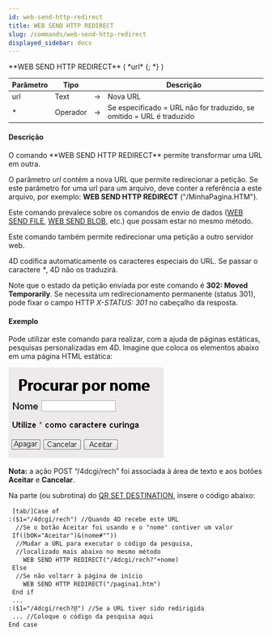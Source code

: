 ```yaml
---
id: web-send-http-redirect
title: WEB SEND HTTP REDIRECT
slug: /commands/web-send-http-redirect
displayed_sidebar: docs
---
```


<!--REF #_command_.WEB SEND HTTP REDIRECT.Syntax-->**WEB SEND HTTP REDIRECT** ( *url* {; *} )<!-- END REF-->
<!--REF #_command_.WEB SEND HTTP REDIRECT.Params-->
| Parâmetro | Tipo |  | Descrição |
| --- | --- | --- | --- |
| url | Text | &rarr; | Nova URL |
| * | Operador | &rarr; | Se especificado = URL não for traduzido, se omitido = URL é traduzido |

<!-- END REF-->

#### Descrição 

<!--REF #_command_.WEB SEND HTTP REDIRECT.Summary-->O comando **WEB SEND HTTP REDIRECT** permite transformar uma URL em outra.<!-- END REF-->  

O parâmetro *url* contém a nova URL que permite redirecionar a petição. Se este parâmetro for uma url para um arquivo, deve conter a referência a este arquivo, por exemplo: **WEB SEND HTTP REDIRECT** ("/MinhaPagina.HTM").  
  
Este comando prevalece sobre os comandos de envio de dados ([WEB SEND FILE](web-send-file.md), [WEB SEND BLOB](web-send-blob.md), etc.) que possam estar no mesmo método.  
  
Este comando também permite redirecionar uma petição a outro servidor web.  
  
4D codifica automaticamente os caracteres especiais do URL. Se passar o caractere *\**, 4D não os traduzirá.

Note que o estado da petição enviada por este comando é **302: Moved Temporarily**. Se necessita um redirecionamento permanente (status 301), pode fixar o campo HTTP *X-STATUS: 301* no cabeçalho da resposta.

#### Exemplo 

Pode utilizar este comando para realizar, com a ajuda de páginas estáticas, pesquisas personalizadas em 4D. Imagine que coloca os elementos abaixo em uma página HTML estática: 

![](../assets/en/commands/pict838167.pt.png)

**Nota:** a ação POST “/4dcgi/rech” foi associada à área de texto e aos botões **Aceitar** e **Cancelar**.

Na parte (ou subrotina) do [QR SET DESTINATION](qr-set-destination.md), insere o código abaixo:

```4d
 [tab/]Case of
:($1="/4dcgi/rech") //Quando 4D recebe este URL
  //Se o botão Aceitar foi usando e o "nome" contiver um valor
 If((bOK="Aceitar")&(nome#""))
  //Mudar a URL para executar o código da pesquisa,
  //localizado mais abaixo no mesmo método
    WEB SEND HTTP REDIRECT("/4dcgi/rech?"+nome)
 Else
  //Se não voltarr à página de início
    WEB SEND HTTP REDIRECT("/pagina1.htm")
 End if
 ...
:($1="/4dcgi/rech?@") //Se a URL tiver sido redirigida
 ... //Coloque o código da pesquisa aqui
End case
```
